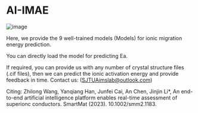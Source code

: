 # AI-IMAE
![image](https://user-images.githubusercontent.com/104205506/164894348-88f63bb6-1e91-4069-a033-02c7818b6d85.png)

Here, we provide the 9 well-trained models (Models) for ionic migration energy prediction.

You can directly load the model for predicting Ea.

If required, you can provide us with any number of crystal structure files (.cif files), then we can predict the ionic activation energy and provide feedback in time.
Contact us: (SJTUAimslab@outlook.com)

Citing: Zhilong Wang, Yanqiang Han, Junfei Cai, An Chen, Jinjin Li*, An end-to-end artificial intelligence platform enables real-time assessment of superionc conductors. SmartMat (2023). 10.1002/smm2.1183.
